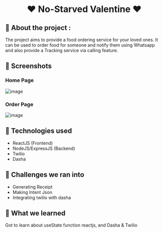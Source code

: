 <h1 align="center"> ❤ No-Starved Valentine ❤</h1>
           
## 📌 About the project :
The project aims to provide a food ordering service for your loved ones. It can be used to order food for someone and notify them using Whatsapp and also provide a Tracking service via calling feature.

           
## 📌 Screenshots
           
### Home Page

![image](https://user-images.githubusercontent.com/61322830/153749943-fe0be00d-b678-46ae-a323-1c58bd7491cf.png)

### Order Page

![image](https://user-images.githubusercontent.com/61322830/153749963-7798f796-9862-418e-83d5-f7b263759e60.png)
           
## 📌 Technologies used
- ReactJS (Frontend)
- NodeJS/ExpressJS (Backend)
- Twilio
- Dasha      

## 📌 Challenges we ran into
- Generating Receipt
- Making Intent Json
- Integrating twilio with dasha 

## 📌 What we learned
Got to learn about useState function reactjs, and Dasha & Twilio
